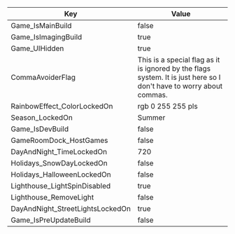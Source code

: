 | Key | Value |
|-|-|
| Game_IsMainBuild | false |
| Game_IsImagingBuild | true |
| Game_UIHidden | true |
| CommaAvoiderFlag | This is a special flag as it is ignored by the flags system. It is just here so I don't have to worry about commas. |
| RainbowEffect_ColorLockedOn | rgb 0 255 255 pls |
| Season_LockedOn | Summer |
| Game_IsDevBuild | false |
| GameRoomDock_HostGames | false |
| DayAndNight_TimeLockedOn | 720 |
| Holidays_SnowDayLockedOn | false |
| Holidays_HalloweenLockedOn | false |
| Lighthouse_LightSpinDisabled | true |
| Lighthouse_RemoveLight | false |
| DayAndNight_StreetLightsLockedOn | true |
| Game_IsPreUpdateBuild | false |